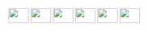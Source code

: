 <div dir="auto">
          
<img height="30" width="40" src="https://cdn.jsdelivr.net/gh/devicons/devicon@latest/icons/livewire/livewire-original.svg" />
<img height="30" width="40" src="https://cdn.jsdelivr.net/gh/devicons/devicon@latest/icons/laravel/laravel-original.svg" />
<img height="30" width="40" src="https://cdn.jsdelivr.net/gh/devicons/devicon@latest/icons/vuejs/vuejs-original.svg" />
<img height="30" width="40" src="https://cdn.jsdelivr.net/gh/devicons/devicon@latest/icons/docker/docker-original.svg" />
<img height="30" width="40" src="https://cdn.jsdelivr.net/gh/devicons/devicon@latest/icons/tailwindcss/tailwindcss-original.svg" />
<img height="30" width="40" src="https://cdn.jsdelivr.net/gh/devicons/devicon@latest/icons/bootstrap/bootstrap-original.svg" />
          
</div>
